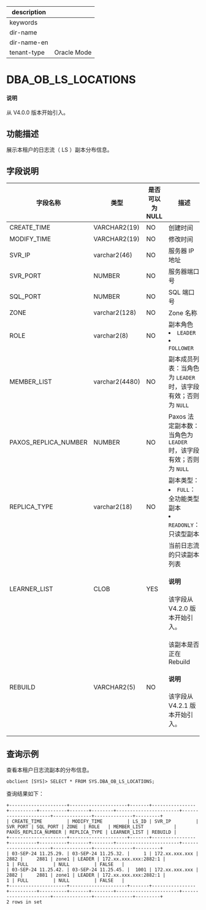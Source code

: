 |description||
|---|---|
|keywords||
|dir-name||
|dir-name-en||
|tenant-type|Oracle Mode|

# DBA_OB_LS_LOCATIONS

<main id="notice" type='explain'>
  <h4>说明</h4>
  <p>从 V4.0.0 版本开始引入。</p>
</main>

## 功能描述

展示本租户的日志流（ LS ）副本分布信息。

## 字段说明

|     字段名称     |      类型       | 是否可以为 NULL |                                                                          描述                                                                           |
|--------------|---------------|------------|-------------------------------------|
| CREATE_TIME        | VARCHAR2(19)    | NO         | 创建时间                                                              |
| MODIFY_TIME        | VARCHAR2(19)    | NO         | 修改时间                                                              |
| SVR_IP       | varchar2(46)   | NO         | 服务器 IP 地址                                                          |
| SVR_PORT     | NUMBER    | NO         | 服务器端口号                                                             |
| SQL_PORT     | NUMBER    | NO         | SQL 端口号                                                            |
| ZONE         | varchar2(128)  | NO         | Zone 名称                                                            |
| ROLE         | varchar2(8)    | NO         | 副本角色 <li> `LEADER`   <li> `FOLLOWER`                     |
| MEMBER_LIST  | varchar2(4480) | NO         | 副本成员列表：当角色为 `LEADER` 时，该字段有效；否则为 `NULL`                            |
| PAXOS_REPLICA_NUMBER       | NUMBER    | NO         | Paxos 法定副本数：当角色为 `LEADER` 时，该字段有效；否则为 `NULL`                       |
| REPLICA_TYPE | varchar2(18)   | NO         | 副本类型： <li> `FULL`：全功能类型副本   <li> `READONLY`：只读型副本      |
| LEARNER_LIST | CLOB           | YES  | 当前日志流的只读副本列表 <main id="notice" type='explain'><h4>说明</h4><p>该字段从 V4.2.0 版本开始引入。</p></main> |
| REBUILD      | VARCHAR2(5)    | NO   | 该副本是否正在 Rebuild <main id="notice" type='explain'><h4>说明</h4><p>该字段从 V4.2.1 版本开始引入。</p></main>|

## 查询示例

查看本租户日志流副本的分布信息。

```shell
obclient [SYS]> SELECT * FROM SYS.DBA_OB_LS_LOCATIONS;
```

查询结果如下：

```shell
+---------------------+---------------------+-------+----------------+----------+----------+-------+--------+-----------------------+----------------------+--------------+--------------+---------+
| CREATE_TIME         | MODIFY_TIME         | LS_ID | SVR_IP         | SVR_PORT | SQL_PORT | ZONE  | ROLE   | MEMBER_LIST           | PAXOS_REPLICA_NUMBER | REPLICA_TYPE | LEARNER_LIST | REBUILD |
+---------------------+---------------------+-------+----------------+----------+----------+-------+--------+-----------------------+----------------------+--------------+--------------+---------+
| 03-SEP-24 11.25.29. | 03-SEP-24 11.25.32. |     1 | 172.xx.xxx.xxx |     2882 |     2881 | zone1 | LEADER | 172.xx.xxx.xxx:2882:1 |                    1 | FULL         | NULL         | FALSE   |
| 03-SEP-24 11.25.42. | 03-SEP-24 11.25.45. |  1001 | 172.xx.xxx.xxx |     2882 |     2881 | zone1 | LEADER | 172.xx.xxx.xxx:2882:1 |                    1 | FULL         | NULL         | FALSE   |
+---------------------+---------------------+-------+----------------+----------+----------+-------+--------+-----------------------+----------------------+--------------+--------------+---------+
2 rows in set
```
